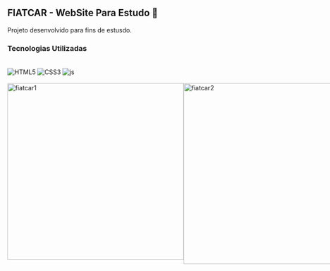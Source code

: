 ## FIATCAR - WebSite Para Estudo 📒

Projeto desenvolvido para fins de estusdo.

### Tecnologias Utilizadas

<div style="display: inline_block"><br/>
    <img align="center" alt="HTML5"src="https://img.shields.io/badge/HTML5-E34F26?style=for-the-badge&logo=html5&logoColor=white"/>
    <img align="center" alt="CSS3"src="https://img.shields.io/badge/CSS3-1572B6?style=for-the-badge&logo=css3&logoColor=white"/>
    <img align="center" alt="js"src="https://img.shields.io/badge/JavaScript-F7DF1E?style=for-the-badge&logo=javascript&logoColor=black"/>
</div><br/>

<div style="display: flex"><br/>
<img align="center" alt="fiatcar1"src="https://github.com/muriloalvesx/FIATCAR-Projeto/assets/153781890/05e1ffcf-5190-473d-8f92-42deb3a2fb6f" width="400px"/>
<img align="center" alt="fiatcar2 "src="https://github.com/muriloalvesx/Gessilene-Portfolio/assets/153781890/e8c250ed-2cab-4c85-8450-9bd648f0bcfb" width="410px"/>
</div><br/>
